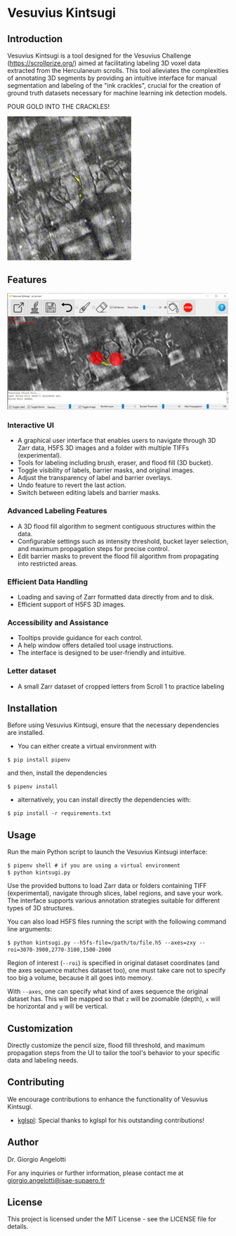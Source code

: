# Vesuvius Kintsugi

## Introduction

Vesuvius Kintsugi is a tool designed for the Vesuvius Challenge (https://scrollprize.org/) aimed at facilitating labeling 3D voxel data extracted from the Herculaneum scrolls. This tool alleviates the complexities of annotating 3D segments by providing an intuitive interface for manual segmentation and labeling of the "ink crackles", crucial for the creation of ground truth datasets necessary for machine learning ink detection models.

POUR GOLD INTO THE CRACKLES!

![ pour gold](example.gif)
## Features
![my screenshot](screenshot.jpg)
### Interactive UI
- A graphical user interface that enables users to navigate through 3D Zarr data, H5FS 3D images and a folder with multiple TIFFs (experimental).
- Tools for labeling including brush, eraser, and flood fill (3D bucket).
- Toggle visibility of labels, barrier masks, and original images.
- Adjust the transparency of label and barrier overlays.
- Undo feature to revert the last action.
- Switch between editing labels and barrier masks.

### Advanced Labeling Features
- A 3D flood fill algorithm to segment contiguous structures within the data.
- Configurable settings such as intensity threshold, bucket layer selection, and maximum propagation steps for precise control.
- Edit barrier masks to prevent the flood fill algorithm from propagating into restricted areas.

### Efficient Data Handling
- Loading and saving of Zarr formatted data directly from and to disk.
- Efficient support of H5FS 3D images.

### Accessibility and Assistance
- Tooltips provide guidance for each control.
- A help window offers detailed tool usage instructions.
- The interface is designed to be user-friendly and intuitive.

### Letter dataset
- A small Zarr dataset of cropped letters from Scroll 1 to practice labeling

## Installation

Before using Vesuvius Kintsugi, ensure that the necessary dependencies are installed.

- You can either create a virtual environment with
```console
$ pip install pipenv
```
and then, install the dependencies
```console
$ pipenv install
```

- alternatively, you can install directly the dependencies with:
```console
$ pip install -r requirements.txt
```

## Usage
Run the main Python script to launch the Vesuvius Kintsugi interface:
```console
$ pipenv shell # if you are using a virtual environment
$ python kintsugi.py
```
Use the provided buttons to load Zarr data or folders containing TIFF (experimental), navigate through slices, label regions, and save your work. The interface supports various annotation strategies suitable for different types of 3D structures.

You can also load H5FS files running the script with the following command line arguments:
```console
$ python kintsugi.py --h5fs-file=/path/to/file.h5 --axes=zxy --roi=3070-3900,2770-3100,1500-2000
```

Region of interest (`--roi`) is specified in original dataset coordinates (and the axes sequence matches dataset too), one must take care not to specify too big a volume, because it all goes into memory.

With `--axes`, one can specify what kind of axes sequence the original dataset has. This will be mapped so that `z` will be zoomable (depth), `x` will be horizontal and `y` will be vertical.

## Customization
Directly customize the pencil size, flood fill threshold, and maximum propagation steps from the UI to tailor the tool's behavior to your specific data and labeling needs.

## Contributing
We encourage contributions to enhance the functionality of Vesuvius Kintsugi.

- [kglspl](https://github.com/kglspl): Special thanks to kglspl for his outstanding contributions!


## Author
Dr. Giorgio Angelotti

For any inquiries or further information, please contact me at giorgio.angelotti@isae-supaero.fr

## License
This project is licensed under the MIT License - see the LICENSE file for details.


